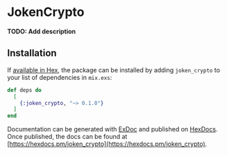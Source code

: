 # JokenCrypto

**TODO: Add description**

## Installation

If [available in Hex](https://hex.pm/docs/publish), the package can be installed
by adding `joken_crypto` to your list of dependencies in `mix.exs`:

```elixir
def deps do
  [
    {:joken_crypto, "~> 0.1.0"}
  ]
end
```

Documentation can be generated with [ExDoc](https://github.com/elixir-lang/ex_doc)
and published on [HexDocs](https://hexdocs.pm). Once published, the docs can
be found at [https://hexdocs.pm/joken_crypto](https://hexdocs.pm/joken_crypto).

